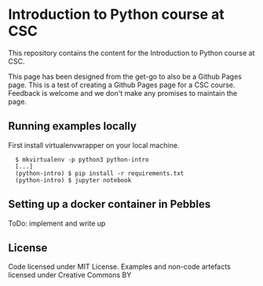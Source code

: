 # Introduction to Python course at CSC

This repository contains the content for the Introduction to Python course at
CSC.

This page has been designed from the get-go to also be a Github Pages page.
This is a test of creating a Github Pages page for a CSC course. Feedback is
welcome and we don't make any promises to maintain the page.

## Running examples locally

First install virtualenvwrapper on your local machine.

```
  $ mkvirtualenv -p python3 python-intro
  [...]
  (python-intro) $ pip install -r requirements.txt
  (python-intro) $ jupyter notebook
```

## Setting up a docker container in Pebbles

ToDo: implement and write up


## License
Code licensed under MIT License. Examples and non-code artefacts
licensed under Creative Commons BY
